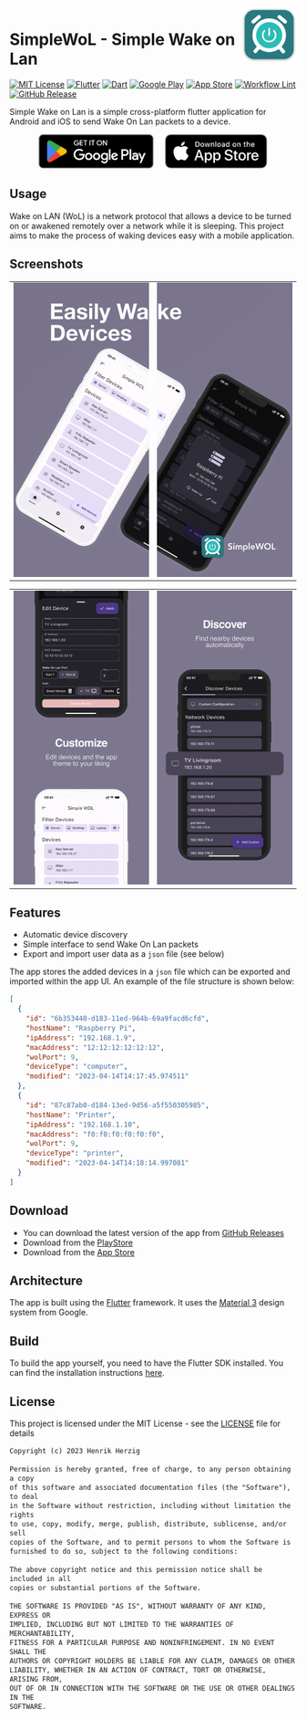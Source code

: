 <img src="docs/icon.png" width="96" align="right"  alt=""/>

# SimpleWoL - Simple Wake on Lan

<!-- <a href="https://github.com/herzhenr/simple-wake-on-lan/actions/workflows/release-android.yml/badge.svg?branch=main"><img src="https://github.com/herzhenr/simple-wake-on-lan/actions/workflows/release-android.yml"></a>
  <a href="https://github.com/herzhenr/simple-wake-on-lan/actions/workflows/release-ios.yml/badge.svg?branch=main"><img src="https://github.com/herzhenr/simple-wake-on-lan/actions/workflows/release-ios.yml"></a> -->

<p float="center">
  <a href="https://opensource.org/licenses/MIT"><img src="https://img.shields.io/badge/License-MIT-green.svg" alt="MIT License"></a>
  <a href="https://flutter.dev"><img src="https://img.shields.io/badge/Flutter-%2302569B.svg?logo=Flutter&logoColor=white" alt="Flutter"></a>
  <a href="https://www.dart.dev"><img src="https://img.shields.io/badge/Dart-%230175C2.svg?logo=dart&logoColor=white" alt="Dart"></a>
  <a href="https://play.google.com/store/apps/details?id=com.henrikherzig.simplewol"><img src="https://img.shields.io/badge/Google_Play-414141?logo=google-play&logoColor=white" alt="Google Play"></a>
  <a href="https://apps.apple.com/de/app/simple-wake-on-lan/id"><img src="https://img.shields.io/badge/App_Store-0D96F6?logo=app-store&logoColor=white" alt="App Store"></a>
  <a href="https://github.com/herzhenr/simple-wake-on-lan/actions/workflows/lint.yml"><img src="https://github.com/herzhenr/simple-wake-on-lan/actions/workflows/lint.yml/badge.svg?branch=main" alt="Workflow Lint"></a>
  <a href="https://github.com/herzhenr/simple-wake-on-lan"><img src="https://img.shields.io/github/release/herzhenr/simple-wake-on-lan.svg?logo=github&color=blue" alt="GitHub Release"></a>
</p>

Simple Wake on Lan is a simple cross-platform flutter application for Android and iOS to send Wake On Lan packets to a
device.

<p align="center">
<a href="https://play.google.com/store/apps/details?id=com.henrikherzig.simplewol"><img src="docs/googlePlay.png" style="height: 60px;" alt="Get it on Google Play"></a>
&nbsp &nbsp
<a href="https://apps.apple.com/de/app/simple-wake-on-lan/id"><img src="docs/appStore.svg" style="height: 60px;" alt="Download on the App Store"></a>
</p>

## Usage
Wake on LAN (WoL) is a network protocol that allows a device to be turned on or awakened remotely
over a network while it is sleeping. This project aims to make the process of waking devices easy with a mobile application. 

<!--- by including features like automatic device discovery so the user does not have to enter details of a device they want to wake up manually, a simple interface to send the Wake On Lan packets and the possibility to export and import the user data as a `json` file. -->

## Screenshots


|                                          |                                     |
|:----------------------------------------:|:-----------------------------------:|
| ![play_integrity](docs/screenshot-1.png) | ![dark_mode](docs/screenshot-2.png) |  

|                                    |                                 |
|:----------------------------------:|:-------------------------------:|
| ![settings](docs/screenshot-3.png) | ![about](docs/screenshot-4.png) |

## Features

- Automatic device discovery
- Simple interface to send Wake On Lan packets
- Export and import user data as a `json` file (see below)


The app stores the added devices in a `json` file which can be exported and imported within the app UI. An example of the file structure is shown below:
```json
[
  {
    "id": "6b353440-d183-11ed-964b-69a9facd6cfd",
    "hostName": "Raspberry Pi",
    "ipAddress": "192.168.1.9",
    "macAddress": "12:12:12:12:12:12",
    "wolPort": 9,
    "deviceType": "computer",
    "modified": "2023-04-14T14:17:45.974511"
  },
  {
    "id": "87c87ab0-d184-13ed-9d56-a5f550305985",
    "hostName": "Printer",
    "ipAddress": "192.168.1.10",
    "macAddress": "f0:f0:f0:f0:f0:f0",
    "wolPort": 9,
    "deviceType": "printer",
    "modified": "2023-04-14T14:18:14.997081"
  }
]
```

## Download

- You can download the latest version of the app from [GitHub Releases]()
- Download from the [PlayStore](https://play.google.com/store/apps/details?)
- Download from the [App Store](https://apps.apple.com/de/app/)

## Architecture
The app is built using the [Flutter](https://flutter.dev/) framework. It uses the [Material 3](https://m3.material.io) design system from Google.

## Build
To build the app yourself, you need to have the Flutter SDK installed. You can find the installation instructions [here](https://flutter.dev/docs/get-started/install).

## License
This project is licensed under the MIT License - see the [LICENSE](LICENSE) file for details

```License
Copyright (c) 2023 Henrik Herzig

Permission is hereby granted, free of charge, to any person obtaining a copy
of this software and associated documentation files (the "Software"), to deal
in the Software without restriction, including without limitation the rights
to use, copy, modify, merge, publish, distribute, sublicense, and/or sell
copies of the Software, and to permit persons to whom the Software is
furnished to do so, subject to the following conditions:

The above copyright notice and this permission notice shall be included in all
copies or substantial portions of the Software.

THE SOFTWARE IS PROVIDED "AS IS", WITHOUT WARRANTY OF ANY KIND, EXPRESS OR
IMPLIED, INCLUDING BUT NOT LIMITED TO THE WARRANTIES OF MERCHANTABILITY,
FITNESS FOR A PARTICULAR PURPOSE AND NONINFRINGEMENT. IN NO EVENT SHALL THE
AUTHORS OR COPYRIGHT HOLDERS BE LIABLE FOR ANY CLAIM, DAMAGES OR OTHER
LIABILITY, WHETHER IN AN ACTION OF CONTRACT, TORT OR OTHERWISE, ARISING FROM,
OUT OF OR IN CONNECTION WITH THE SOFTWARE OR THE USE OR OTHER DEALINGS IN THE
SOFTWARE.
```